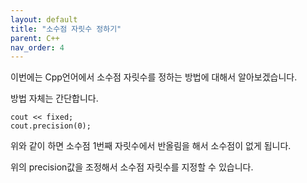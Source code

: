 ```yaml
---
layout: default
title: "소수점 자릿수 정하기"
parent: C++
nav_order: 4
---
```


이번에는 Cpp언어에서 소수점 자릿수를 정하는 방법에 대해서 알아보겠습니다.

방법 자체는 간단합니다.

    cout << fixed;
    cout.precision(0);

위와 같이 하면 소수점 1번째 자릿수에서 반올림을 해서 소수점이 없게 됩니다.

위의 precision값을 조정해서 소수점 자릿수를 지정할 수 있습니다.
